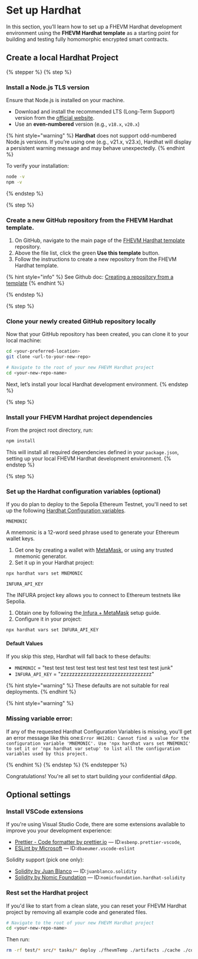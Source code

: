 # Set up Hardhat

In this section, you’ll learn how to set up a FHEVM Hardhat development environment using the **FHEVM Hardhat template** as a starting point for building and testing fully homomorphic encrypted smart contracts.

## Create a local Hardhat Project

{% stepper %} {% step %}

### Install a Node.js TLS version

Ensure that Node.js is installed on your machine.

- Download and install the recommended LTS (Long-Term Support) version from the [official website](https://nodejs.org/en).
- Use an **even-numbered** version (e.g., `v18.x`, `v20.x`)

{% hint style="warning" %} 
**Hardhat** does not support odd-numbered Node.js versions. If you’re using one (e.g., v21.x, v23.x), Hardhat will display a persistent warning message and may behave unexpectedly. 
{% endhint %}

To verify your installation:

```sh
node -v
npm -v
```

{% endstep %}

{% step %}

### Create a new GitHub repository from the FHEVM Hardhat template.

1. On GitHub, navigate to the main page of the [FHEVM Hardhat template](https://github.com/zama-ai/fhevm-hardhat-template) repository.
2. Above the file list, click the green **Use this template** button.
3. Follow the instructions to create a new repository from the FHEVM Hardhat template.

{% hint style="info" %} 
See Github doc: [Creating a repository from a template](https://docs.github.com/en/repositories/creating-and-managing-repositories/creating-a-repository-from-a-template#creating-a-repository-from-a-template) 
{% endhint %}

{% endstep %}

{% step %}

### Clone your newly created GitHub repository locally

Now that your GitHub repository has been created, you can clone it to your local machine:

```sh
cd <your-preferred-location>
git clone <url-to-your-new-repo>

# Navigate to the root of your new FHEVM Hardhat project
cd <your-new-repo-name>
```

Next, let’s install your local Hardhat development environment. {% endstep %}

{% step %}

### Install your FHEVM Hardhat project dependencies

From the project root directory, run:

```sh
npm install
```

This will install all required dependencies defined in your `package.json`, setting up your local FHEVM Hardhat development environment. {% endstep %}

{% step %}

### Set up the Hardhat configuration variables (optional)

If you do plan to deploy to the Sepolia Ethereum Testnet, you'll need to set up the following [Hardhat Configuration variables](https://hardhat.org/hardhat-runner/docs/guides/configuration-variables).

`MNEMONIC`

A mnemonic is a 12-word seed phrase used to generate your Ethereum wallet keys.

1. Get one by creating a wallet with [MetaMask](https://metamask.io/), or using any trusted mnemonic generator.
2. Set it up in your Hardhat project:

```sh
npx hardhat vars set MNEMONIC
```

`INFURA_API_KEY`

The INFURA project key allows you to connect to Ethereum testnets like Sepolia.

1. Obtain one by following the[ Infura + MetaMask](https://docs.metamask.io/services/get-started/infura/) setup guide.
2. Configure it in your project:

```sh
npx hardhat vars set INFURA_API_KEY
```

#### Default Values

If you skip this step, Hardhat will fall back to these defaults:

- `MNEMONIC` = "test test test test test test test test test test test junk"
- `INFURA_API_KEY` = "zzzzzzzzzzzzzzzzzzzzzzzzzzzzzzzz"

{% hint style="warning" %} 
These defaults are not suitable for real deployments. 
{% endhint %}

{% hint style="warning" %}

### Missing variable error:

If any of the requested Hardhat Configuration Variables is missing, you'll get an error message like this one:`Error HH1201: Cannot find a value for the configuration variable 'MNEMONIC'. Use 'npx hardhat vars set MNEMONIC' to set it or 'npx hardhat var setup' to list all the configuration variables used by this project.`

{% endhint %} {% endstep %} {% endstepper %}

Congratulations! You're all set to start building your confidential dApp.

## Optional settings

### Install VSCode extensions

If you're using Visual Studio Code, there are some extensions available to improve you your development experience:

- [Prettier - Code formatter by prettier.io](https://marketplace.visualstudio.com/items?itemName=esbenp.prettier-vscode) — ID:`esbenp.prettier-vscode`,
- [ESLint by Microsoft](https://marketplace.visualstudio.com/items?itemName=dbaeumer.vscode-eslint) — ID:`dbaeumer.vscode-eslint`

Solidity support (pick one only):

- [Solidity by Juan Blanco](https://marketplace.visualstudio.com/items?itemName=JuanBlanco.solidity) — ID:`juanblanco.solidity`
- [Solidity by Nomic Foundation](https://marketplace.visualstudio.com/items?itemName=NomicFoundation.hardhat-solidity) — ID:`nomicfoundation.hardhat-solidity`

### Rest set the Hardhat project

If you'd like to start from a clean slate, you can reset your FHEVM Hardhat project by removing all example code and generated files.

```sh
# Navigate to the root of your new FHEVM Hardhat project
cd <your-new-repo-name>
```

Then run:

```sh
rm -rf test/* src/* tasks/* deploy ./fhevmTemp ./artifacts ./cache ./coverage ./types ./coverage.json ./dist
```

